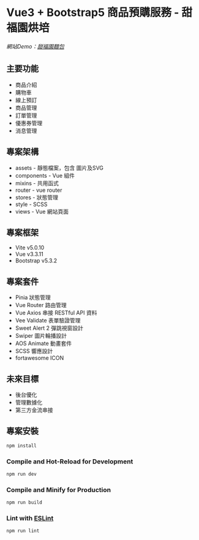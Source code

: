# Vue3 + Bootstrap5 商品預購服務 - 甜福園烘培

###### 網站Demo：[甜福園麵包]()


## 主要功能
- 商品介紹
- 購物車
- 線上預訂
- 商品管理
- 訂單管理
- 優惠券管理
- 消息管理


## 專案架構
- assets - 靜態檔案，包含 圖片及SVG
- components - Vue 組件
- mixins - 共用函式
- router - vue router
- stores - 狀態管理
- style - SCSS
- views - Vue 網站頁面


## 專案框架
- Vite v5.0.10
- Vue v3.3.11
- Bootstrap v5.3.2


## 專案套件
- Pinia 狀態管理
- Vue Router 路由管理
- Vue Axios 串接 RESTful API 資料
- Vee Validate 表單驗證管理
- Sweet Alert 2 彈跳視窗設計
- Swiper 圖片輪播設計
- AOS Animate 動畫套件
- SCSS 響應設計
- fortawesome ICON


## 未來目標
- 後台優化
- 管理數據化
- 第三方金流串接

## 專案安裝

```sh
npm install
```

### Compile and Hot-Reload for Development

```sh
npm run dev
```

### Compile and Minify for Production

```sh
npm run build
```

### Lint with [ESLint](https://eslint.org/)

```sh
npm run lint
```
